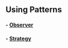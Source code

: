 ## Using Patterns
#### - [Observer](https://github.com/Zhikh/NET.S.2018.Zhikh.14/blob/master/Task1.Logic/Clock.cs)
#### - [Strategy](https://github.com/Zhikh/NET.S.2018.Zhikh.01/tree/master/Logic)
